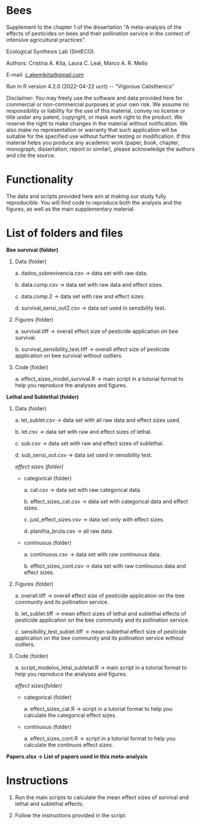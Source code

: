 # Bees

Supplement to the chapter 1 of the dissertation "A meta-analysis of the effects of pesticides on bees and their pollination service in the context of intensive agricultural practices".  

Ecological Synthesis Lab (SintECO).

Authors: Cristina A. Kita, Laura C. Leal, Marco A. R. Mello

E-mail: c.akemikita@gmail.com

Run in R version 4.2.0 (2022-04-22 ucrt) -- "Vigorous Calisthenics"

Disclaimer: You may freely use the software and data provided here for commercial or non-commercial purposes at your own risk. We assume no responsibility or liability for the use of this material, convey no license or title under any patent, copyright, or mask work right to the product. We reserve the right to make changes in the material without notification. We also make no representation or warranty that such application will be suitable for the specified use without further testing or modification. If this material helps you produce any academic work (paper, book, chapter, monograph, dissertation, report or similar), please acknowledge the authors and cite the source.

# Functionality 

The data and scripts provided here aim at making our study fully reproducible. You will find code to reproduce both the analysis and the figures, as well as the main supplementary material.

# List of folders and files 

**Bee survival (folder)**

1. Data (folder)
 
    a. dados_sobrevivencia.csv -> data set with raw data.
    
    b. data.comp.csv -> data set with raw data and effect sizes.
    
    c. data.comp.2 -> data set with raw and effect sizes.
    
    d. survival_sensi_out2.csv -> data set used in sensibility test. 
 
 2. Figures (folder)
 
    a. survival.tiff -> overall effect size of pesticide application on bee survival.
    
    b. survival_sensibility_test.tiff -> overall effect size of pesticide application on bee survival without outliers. 
   
 3. Code (folder)

    a. effect_sizes_model_survival.R -> main script in a tutorial format to help you reproduce the analyses and figures.  
   
   

**Lethal and Sublethal (folder)**

1. Data (folder)
    
    a. let_sublet.csv -> data set with all raw data and effect sizes used.
    
    b. let.csv -> data set with raw and effect sizes of lethal.
    
    c. sub.csv -> data set with raw and effect sizes of sublethal.
    
    d. sub_sensi_out.csv -> data set used in sensibility test.
     
     *effect sizes (folder)*
     
      - categorical (folder)
    
          a. cat.csv -> data set with raw categorical data.
         
          b. effect_sizes_cat.csv  -> data set with categorical data and effect sizes. 
         
          c. just_effect_sizes.csv -> data set only with effect sizes.
         
          d. planilha_bruta.csv -> all raw data. 
   
 
      - continuous (folder)
    
          a. continuous.csv -> data set with raw continuous data. 
         
          b. effect_sizes_cont.csv -> data set with raw continuous data and effect sizes. 
         
  
2. Figures (folder)
   
     a. overall.tiff -> overall effect size of pesticide application on the bee community and its pollination service.
     
     b. let_sublet.tiff -> mean effect sizes of lethal and sublethal effects of pesticide application on the bee community and its pollination service.
     
     c. sensibility_test_sublet.tiff -> mean sublethal effect size of pesticide application on the bee community and its pollination service without outliers. 

3. Code (folder)
     
     a. script_modelos_letal_subletal.R -> main script in a tutorial format to help you reproduce the analyses and figures.
   
   *effect sizes(folder)* 
   
      - categorical (folder)
       
         a. effect_sizes_cat.R -> script in a tutorial format to help you calculate the categorical effect sizes.
         
      - continuous (folder)
       
         a. effect_sizes_cont.R -> script in a tutorial format to help you calculate the continuos effect sizes.
         



**Papers.xlsx -> List of papers used in this meta-analysis**


            
# Instructions 

1. Run the main scripts to calculate the mean effect sizes of survival and lethal and sublethal effects;

2. Follow the instructions provided in the script.


